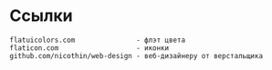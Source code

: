 # Ссылки
    flatuicolors.com               - флэт цвета
    flaticon.com                   - иконки
    github.com/nicothin/web-design - веб-дизайнеру от верстальщика